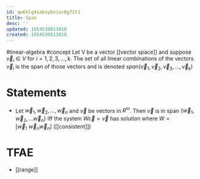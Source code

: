 ```yaml
---
id: qw6klg4sabsybniuc0g72t1
title: Span
desc: ''
updated: 1654530813810
created: 1654530813810
---
```

#linear-algebra #concept
Let V be a vector [[vector space]] and suppose $\vec{v}_i \in V$ for $i = 1, 2, 3, ..., k$.  The set of all linear combinations of the vectors $\vec{v}_i$ is the span of those vectors and is denoted $span(\vec{v}_1,\vec{v}_2,\vec{v}_3,...,\vec{v}_k)$
# Statements
- Let $\vec{w}_1, \vec{w}_2, ..., \vec{w}_n$ and $\vec{v}$ be vectors in $R^m$.  Then $\vec{v}$ is in span $\{\vec{w}_1,\vec{w}_2,...\vec{w}_n\}$ iff the system $W\vec{c} = \vec{v}$ has solution where $W = [ \vec{w}_1 \ 	\vec{w}_n	\vec{w}_n]$ ([[consistent]])

# TFAE
- [[range]]
